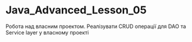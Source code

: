 # Java_Advanced_Lesson_05
Робота над власним проектом. Реалізувати CRUD операції для DAO та Service layer у власному проекті 
